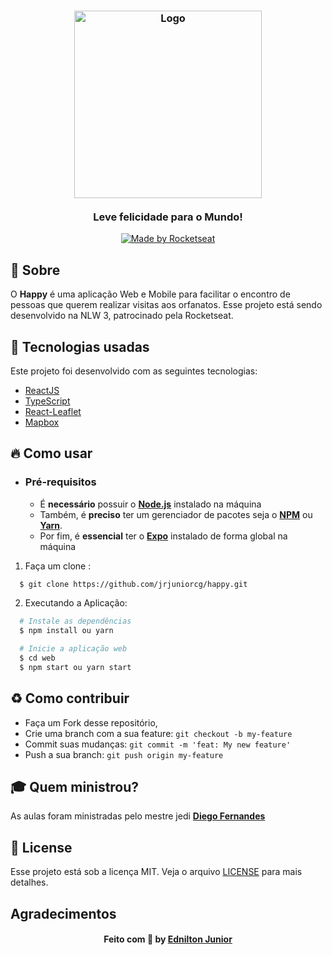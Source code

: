 <h3 align="center">
    <img alt="Logo" title="logo" width="300px" src="https://i.imgur.com/HRiz2II.png">
    <br><br>
    <b>Leve felicidade para o Mundo!</b>
</h3>

<p align="center">
  <a href="https://rocketseat.com.br">
    <img alt="Made by Rocketseat" src="https://img.shields.io/badge/made%20by-Rocketseat-34CB79">
  </a>
</p>

## :bookmark: Sobre

O <strong>Happy</strong> é uma aplicação Web e Mobile para facilitar o encontro de pessoas que querem realizar visitas aos orfanatos. Esse projeto está sendo desenvolvido na NLW 3, patrocinado pela Rocketseat.

## 🚀 Tecnologias usadas

Este projeto foi desenvolvido com as seguintes tecnologias:

- [ReactJS](https://reactjs.org/)
- [TypeScript](https://www.typescriptlang.org/)
- [React-Leaflet](https://react-leaflet.js.org/)
- [Mapbox](https://www.mapbox.com/)

<a id="como-usar"></a>

## :fire: Como usar

- ### **Pré-requisitos**

  - É **necessário** possuir o **[Node.js](https://nodejs.org/en/)** instalado na máquina
  - Também, é **preciso** ter um gerenciador de pacotes seja o **[NPM](https://www.npmjs.com/)** ou **[Yarn](https://yarnpkg.com/)**.
  - Por fim, é **essencial** ter o **[Expo](https://expo.io/)** instalado de forma global na máquina

1. Faça um clone :

```sh
  $ git clone https://github.com/jrjuniorcg/happy.git
```

2. Executando a Aplicação:

```sh
  # Instale as dependências
  $ npm install ou yarn

  # Inicie a aplicação web
  $ cd web
  $ npm start ou yarn start

```

<a id="como-contribuir"></a>

## :recycle: Como contribuir

- Faça um Fork desse repositório,
- Crie uma branch com a sua feature: `git checkout -b my-feature`
- Commit suas mudanças: `git commit -m 'feat: My new feature'`
- Push a sua branch: `git push origin my-feature`

## :mortar_board: Quem ministrou?

As aulas foram ministradas pelo mestre jedi **[Diego Fernandes](https://github.com/diego3g)**

## :memo: License

Esse projeto está sob a licença MIT. Veja o arquivo [LICENSE](LICENSE.md) para mais detalhes.

## Agradecimentos


<h4 align="center">
    Feito com 💚 by <a href="https://www.linkedin.com/in/ednilton-junior-414b93138/" target="_blank">Ednilton Junior</a>
</h4>
